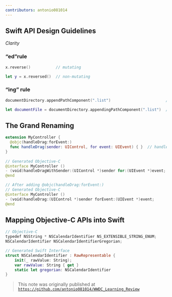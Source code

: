 ```yaml
---
contributors: antonio081014
---
```


## Swift API Design Guidelines

*Clarity*

###  “ed”rule

```swift
x.reverse()           // mutating

let y = x.reversed()  // non-mutating
```

### “ing” rule

```swift
documentDirectory.appendPathComponent(".list")                        // mutating

let documentFile = documentDirectory.appendingPathComponent(".list")  // non-mutating
```

## The Grand Renaming

```swift
extension MyController {
  @objc(handleDrag:forEvent:)
  func handleDrag(sender: UIControl, for event: UIEvent) { }  // handleDrag(sender:for:)
}
 
// Generated Objective-C
@interface MyController ()
- (void)handleDragWithSender:(UIControl *)sender for:(UIEvent *)event;
@end

// After adding @objc(handleDrag:forEvent:)
// Generated Objective-C
@interface MyController ()
- (void)handleDrag:(UIControl *)sender forEvent:(UIEvent *)event;
@end
```

## Mapping Objective-C APIs into Swift

```swift
// Objective-C
typedef NSString * NSCalendarIdentifier NS_EXTENSIBLE_STRING_ENUM; 
NSCalendarIdentifier NSCalendarIdentifierGregorian;

// Generated Swift Interface
struct NSCalendarIdentifier : RawRepresentable {
    init(_ rawValue: String);
    var rawValue: String { get }
    static let gregorian: NSCalendarIdentifier
}
```

> This note was originally published at [`https://github.com/antonio081014/WWDC_Learning_Review`](https://github.com/antonio081014/WWDC_Learning_Review)